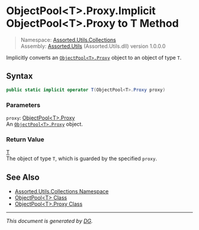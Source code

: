 ﻿# ObjectPool\<T>.Proxy.Implicit ObjectPool\<T>.Proxy to T Method

> Namespace: [Assorted.Utils.Collections](index.md#assortedutilscollections-namespace)\
> Assembly: [Assorted.Utils](index.md) (Assorted.Utils.dll) version 1.0.0.0

Implicitly converts an [`ObjectPool<T>.Proxy`](Assorted.Utils.Collections.ObjectPool-1.Proxy.md) object to an object of type `T`.

## Syntax

```csharp
public static implicit operator T(ObjectPool<T>.Proxy proxy)
```

### Parameters

`proxy`: [ObjectPool\<T>.Proxy](Assorted.Utils.Collections.ObjectPool-1.Proxy.md)\
An [`ObjectPool<T>.Proxy`](Assorted.Utils.Collections.ObjectPool-1.Proxy.md) object.

### Return Value

[T](https://docs.microsoft.com/en-us/dotnet/api/t)\
The object of type `T`, which is guarded by the specified `proxy`.

## See Also

- [Assorted.Utils.Collections Namespace](index.md#assortedutilscollections-namespace)
- [ObjectPool\<T> Class](Assorted.Utils.Collections.ObjectPool-1.md)
- [ObjectPool\<T>.Proxy Class](Assorted.Utils.Collections.ObjectPool-1.Proxy.md)

---

_This document is generated by [DG](https://github.com/Khojasteh/dg)._
